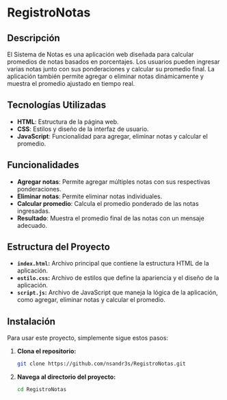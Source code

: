 # RegistroNotas

## Descripción

El Sistema de Notas es una aplicación web diseñada para calcular promedios de notas basados en porcentajes. Los usuarios pueden ingresar varias notas junto con sus ponderaciones y calcular su promedio final. La aplicación también permite agregar o eliminar notas dinámicamente y muestra el promedio ajustado en tiempo real.

## Tecnologías Utilizadas

- **HTML**: Estructura de la página web.
- **CSS**: Estilos y diseño de la interfaz de usuario.
- **JavaScript**: Funcionalidad para agregar, eliminar notas y calcular el promedio.

## Funcionalidades

- **Agregar notas**: Permite agregar múltiples notas con sus respectivas ponderaciones.
- **Eliminar notas**: Permite eliminar notas individuales.
- **Calcular promedio**: Calcula el promedio ponderado de las notas ingresadas.
- **Resultado**: Muestra el promedio final de las notas con un mensaje adecuado.

## Estructura del Proyecto

- **`index.html`:** Archivo principal que contiene la estructura HTML de la aplicación.
- **`estilo.css`:** Archivo de estilos que define la apariencia y el diseño de la aplicación.
- **`script.js`:** Archivo de JavaScript que maneja la lógica de la aplicación, como agregar, eliminar notas y calcular el promedio.

## Instalación

Para usar este proyecto, simplemente sigue estos pasos:

1. **Clona el repositorio:**

   ```bash
   git clone https://github.com/nsandr3s/RegistroNotas.git
   ```

2. **Navega al directorio del proyecto:**
   ```bash
   cd RegistroNotas
   ```
